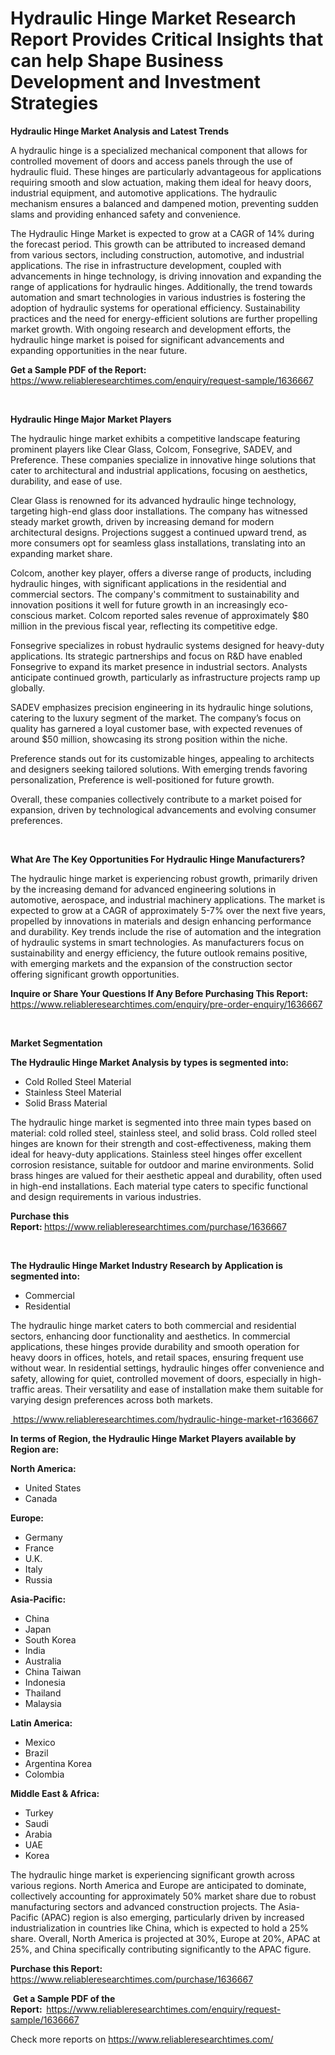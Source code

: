 <p><h1>Hydraulic Hinge Market Research Report Provides Critical Insights that can help Shape Business Development and Investment Strategies</h1></p><p><strong>Hydraulic Hinge Market Analysis and Latest Trends</strong></p>
<p><p>A hydraulic hinge is a specialized mechanical component that allows for controlled movement of doors and access panels through the use of hydraulic fluid. These hinges are particularly advantageous for applications requiring smooth and slow actuation, making them ideal for heavy doors, industrial equipment, and automotive applications. The hydraulic mechanism ensures a balanced and dampened motion, preventing sudden slams and providing enhanced safety and convenience.</p><p>The Hydraulic Hinge Market is expected to grow at a CAGR of 14% during the forecast period. This growth can be attributed to increased demand from various sectors, including construction, automotive, and industrial applications. The rise in infrastructure development, coupled with advancements in hinge technology, is driving innovation and expanding the range of applications for hydraulic hinges. Additionally, the trend towards automation and smart technologies in various industries is fostering the adoption of hydraulic systems for operational efficiency. Sustainability practices and the need for energy-efficient solutions are further propelling market growth. With ongoing research and development efforts, the hydraulic hinge market is poised for significant advancements and expanding opportunities in the near future.</p></p>
<p><strong>Get a Sample PDF of the Report:&nbsp;</strong> <a href="https://www.reliableresearchtimes.com/enquiry/request-sample/1636667?utm_campaign=3326&utm_medium=2&utm_source=Github&utm_content=ia&utm_term=08042025&utm_id=hydraulic-hinge">https://www.reliableresearchtimes.com/enquiry/request-sample/1636667</a></p>
<p>&nbsp;</p>
<p><strong>Hydraulic Hinge Major Market Players</strong></p>
<p><p>The hydraulic hinge market exhibits a competitive landscape featuring prominent players like Clear Glass, Colcom, Fonsegrive, SADEV, and Preference. These companies specialize in innovative hinge solutions that cater to architectural and industrial applications, focusing on aesthetics, durability, and ease of use.</p><p>Clear Glass is renowned for its advanced hydraulic hinge technology, targeting high-end glass door installations. The company has witnessed steady market growth, driven by increasing demand for modern architectural designs. Projections suggest a continued upward trend, as more consumers opt for seamless glass installations, translating into an expanding market share.</p><p>Colcom, another key player, offers a diverse range of products, including hydraulic hinges, with significant applications in the residential and commercial sectors. The company's commitment to sustainability and innovation positions it well for future growth in an increasingly eco-conscious market. Colcom reported sales revenue of approximately $80 million in the previous fiscal year, reflecting its competitive edge.</p><p>Fonsegrive specializes in robust hydraulic systems designed for heavy-duty applications. Its strategic partnerships and focus on R&D have enabled Fonsegrive to expand its market presence in industrial sectors. Analysts anticipate continued growth, particularly as infrastructure projects ramp up globally.</p><p>SADEV emphasizes precision engineering in its hydraulic hinge solutions, catering to the luxury segment of the market. The company’s focus on quality has garnered a loyal customer base, with expected revenues of around $50 million, showcasing its strong position within the niche.</p><p>Preference stands out for its customizable hinges, appealing to architects and designers seeking tailored solutions. With emerging trends favoring personalization, Preference is well-positioned for future growth.</p><p>Overall, these companies collectively contribute to a market poised for expansion, driven by technological advancements and evolving consumer preferences.</p></p>
<p>&nbsp;</p>
<p><strong>What Are The Key Opportunities For Hydraulic Hinge Manufacturers?</strong></p>
<p><p>The hydraulic hinge market is experiencing robust growth, primarily driven by the increasing demand for advanced engineering solutions in automotive, aerospace, and industrial machinery applications. The market is expected to grow at a CAGR of approximately 5-7% over the next five years, propelled by innovations in materials and design enhancing performance and durability. Key trends include the rise of automation and the integration of hydraulic systems in smart technologies. As manufacturers focus on sustainability and energy efficiency, the future outlook remains positive, with emerging markets and the expansion of the construction sector offering significant growth opportunities.</p></p>
<p><strong>Inquire or Share Your Questions If Any Before Purchasing This Report:</strong> <a href="https://www.reliableresearchtimes.com/enquiry/pre-order-enquiry/1636667?utm_campaign=3326&utm_medium=2&utm_source=Github&utm_content=ia&utm_term=08042025&utm_id=hydraulic-hinge">https://www.reliableresearchtimes.com/enquiry/pre-order-enquiry/1636667</a></p>
<p>&nbsp;</p>
<p><strong>Market Segmentation</strong></p>
<p><strong>The Hydraulic Hinge Market Analysis by types is segmented into:</strong></p>
<p><ul><li>Cold Rolled Steel Material</li><li>Stainless Steel Material</li><li>Solid Brass Material</li></ul></p>
<p><p>The hydraulic hinge market is segmented into three main types based on material: cold rolled steel, stainless steel, and solid brass. Cold rolled steel hinges are known for their strength and cost-effectiveness, making them ideal for heavy-duty applications. Stainless steel hinges offer excellent corrosion resistance, suitable for outdoor and marine environments. Solid brass hinges are valued for their aesthetic appeal and durability, often used in high-end installations. Each material type caters to specific functional and design requirements in various industries.</p></p>
<p><strong>Purchase this Report:&nbsp;</strong><a href="https://www.reliableresearchtimes.com/purchase/1636667?utm_campaign=3326&utm_medium=2&utm_source=Github&utm_content=ia&utm_term=08042025&utm_id=hydraulic-hinge">https://www.reliableresearchtimes.com/purchase/1636667</a></p>
<p>&nbsp;</p>
<p><strong>The Hydraulic Hinge Market Industry Research by Application is segmented into:</strong></p>
<p><ul><li>Commercial</li><li>Residential</li></ul></p>
<p><p>The hydraulic hinge market caters to both commercial and residential sectors, enhancing door functionality and aesthetics. In commercial applications, these hinges provide durability and smooth operation for heavy doors in offices, hotels, and retail spaces, ensuring frequent use without wear. In residential settings, hydraulic hinges offer convenience and safety, allowing for quiet, controlled movement of doors, especially in high-traffic areas. Their versatility and ease of installation make them suitable for varying design preferences across both markets.</p></p>
<p><a href="https://www.reliableresearchtimes.com/hydraulic-hinge-market-r1636667?utm_campaign=3326&utm_medium=2&utm_source=Github&utm_content=ia&utm_term=08042025&utm_id=hydraulic-hinge">&nbsp;https://www.reliableresearchtimes.com/hydraulic-hinge-market-r1636667</a></p>
<p><strong>In terms of Region, the Hydraulic Hinge Market Players available by Region are:</strong></p>
<p>
    <p> <strong> North America: </strong>
        <ul>
            <li>United States</li>
            <li>Canada</li>
        </ul>
        </p> 
    <p> <strong> Europe: </strong>
        <ul>
            <li>Germany</li>
            <li>France</li>
            <li>U.K.</li>
            <li>Italy</li>
            <li>Russia</li>
        </ul>
        </p> 
    <p> <strong> Asia-Pacific: </strong>
        <ul>
            <li>China</li>
            <li>Japan</li>
            <li>South Korea</li>
            <li>India</li>
            <li>Australia</li>
            <li>China Taiwan</li>
            <li>Indonesia</li>
            <li>Thailand</li>
            <li>Malaysia</li>
        </ul>
        </p> 
    <p> <strong> Latin America: </strong>
        <ul>
            <li>Mexico</li>
            <li>Brazil</li>
            <li>Argentina Korea</li>
            <li>Colombia</li>
        </ul>
        </p> 
    <p> <strong> Middle East & Africa: </strong>
        <ul>
            <li>Turkey</li>
            <li>Saudi</li>
            <li>Arabia</li>
            <li>UAE</li>
            <li>Korea</li>
        </ul>
    </p>
    </p>
<p><p>The hydraulic hinge market is experiencing significant growth across various regions. North America and Europe are anticipated to dominate, collectively accounting for approximately 50% market share due to robust manufacturing sectors and advanced construction projects. The Asia-Pacific (APAC) region is also emerging, particularly driven by increased industrialization in countries like China, which is expected to hold a 25% share. Overall, North America is projected at 30%, Europe at 20%, APAC at 25%, and China specifically contributing significantly to the APAC figure.</p></p>
<p><strong>Purchase this Report: </strong><a href="https://www.reliableresearchtimes.com/purchase/1636667?utm_campaign=3326&utm_medium=2&utm_source=Github&utm_content=ia&utm_term=08042025&utm_id=hydraulic-hinge">https://www.reliableresearchtimes.com/purchase/1636667</a></p>
<p>&nbsp;<strong>Get a Sample PDF of the Report:&nbsp;&nbsp;</strong><a href="https://www.reliableresearchtimes.com/enquiry/request-sample/1636667?utm_campaign=3326&utm_medium=2&utm_source=Github&utm_content=ia&utm_term=08042025&utm_id=hydraulic-hinge">https://www.reliableresearchtimes.com/enquiry/request-sample/1636667</a></p>
<p><strong></strong></p>
<p>Check more reports on <a href="https://www.reliableresearchtimes.com/?utm_campaign=3326&utm_medium=2&utm_source=Github&utm_content=ia&utm_term=08042025&utm_id=hydraulic-hinge">https://www.reliableresearchtimes.com/</a></p>